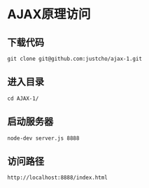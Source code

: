 
# AJAX原理访问
## 下载代码
`git clone git@github.com:justcho/ajax-1.git`

## 进入目录
`cd AJAX-1/`

## 启动服务器
`node-dev server.js 8888`

## 访问路径
`http://localhost:8888/index.html`
